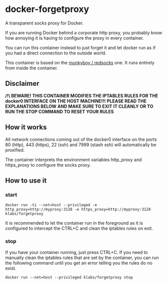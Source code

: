 # docker-forgetproxy

A transparent socks proxy for Docker.

If you are running Docker behind a corporate http proxy, you probably know how annoying it is
having to configure the proxy in every container.

You can run this container instead to just forget it and let docker run as if you had a direct connection
to the outside world.

This container is based on the [munkyboy / redsocks](https://registry.hub.docker.com/u/munkyboy/redsocks/) one.
It runs entirely from inside the container.


## Disclaimer 

**/!\ BEWARE! THIS CONTAINER MODIFIES THE IPTABLES RULES FOR THE docker0 INTERFACE ON THE HOST MACHINE!!!**
**PLEASE READ THE EXPLANATIONS BELOW AND MAKE SURE TO EXIT IT CLEANLY OR TO RUN THE STOP COMMAND TO RESET YOUR RULES**


## How it works

All network connections coming out of the docker0 interface on the ports 80 (http), 443 (https), 22 (ssh) and 7999 (stash ssh)
will automatically be proxified.

The container  interprets the environment variables http_proxy and https_proxy to configure the socks proxy. 


## How to use it

### start

    docker run -ti --net=host --privileged -e http_proxy=http://myproxy:3128 -e https_proxy=http://myproxy:3128 klabs/forgetproxy

It is recommended to let the container run in the foreground as it is configured to intercept the CTRL+C and clean
the iptables rules on exit.

### stop

If you have your container running, just press CTRL+C.
If you need to manually clean the iptables rules that are set by the container, you can run the following command
until you get an error telling you the rules do no exist.

    docker run --net=host --privileged klabs/forgetproxy stop
